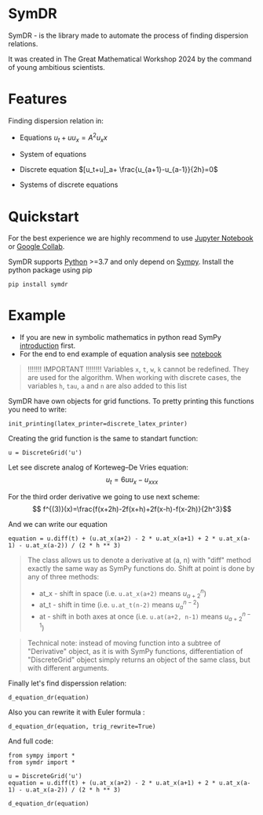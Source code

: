 SymDR
========
SymDR - is the library made to automate the process of finding dispersion relations.

It was created in The Great Mathematical Workshop 2024 by the command of young ambitious scientists.

Features
===========
Finding dispersion relation in:
- Equations
$u_t + u u_x = A^2 u_xx$
- System of equations

- Discrete equation
$[u_t+u]_a+ \frac{u_{a+1}-u_{a-1}}{2h}=0$
- Systems of discrete equations


Quickstart
=============
For the best experience we are highly recommend to use [Jupyter Notebook](https://jupyter.org/) or [Google Collab](https://colab.research.google.com).

SymDR supports [Python](http://python.org/) >=3.7 and only depend on [Sympy](https://www.sympy.org).
Install the python package using pip
```
pip install symdr
```

Example
==========
- If you are new in symbolic mathematics in python read SymPy [introduction](https://docs.sympy.org/latest/tutorials/intro-tutorial/index.html) first.
- For the end to end example of equation analysis see [notebook](https://github.com/symdr/symdr/blob/master/example.ipynb)

>!!!!!!! IMPORTANT !!!!!!!!
>Variables `x`, `t`, `w`, `k` cannot be redefined. They are used for the algorithm. When working with discrete cases, the variables `h`, `tau`, `a` and `n` are also added to this list


SymDR have own objects for grid functions. To pretty printing this functions you need to write:

```
init_printing(latex_printer=discrete_latex_printer)
```
Creating the grid function is the same to standart function:

```
u = DiscreteGrid('u')
```

Let see discrete analog of Korteweg–De Vries equation:
$$ u_{t}=6uu_{x}-u_{xxx} $$

For the third order derivative we going to use next scheme:
$$ f^{(3)}(x)=\frac{f(x+2h)-2f(x+h)+2f(x-h)-f(x-2h)}{2h^3}$$

And we can write our equation
```
equation = u.diff(t) + (u.at_x(a+2) - 2 * u.at_x(a+1) + 2 * u.at_x(a-1) - u.at_x(a-2)) / (2 * h ** 3)
```
>The class allows us to denote a derivative at (a, n) with "diff" method exactly the same way as SymPy functions do.
>Shift at point is done by any of three methods:
>- at_x - shift in space (i.e. ```u.at_x(a+2)``` means $u_{a+2}^n$)
>- at_t - shift in time (i.e. ```u.at_t(n-2)``` means $u_a^{n-2}$)
>- at - shift in both axes at once (i.e. ```u.at(a+2, n-1)``` means $u_{a+2}^{n-1}$)

>Technical note: instead of moving function into a subtree of "Derivative" object, as it is with SymPy functions, differentiation of "DiscreteGrid" object simply returns an object of the same class, but with different arguments.

Finally let's find disperssion relation:

```
d_equation_dr(equation)
```
Also you can rewrite it with Euler formula :

```
d_equation_dr(equation, trig_rewrite=True)
```

And full code:

```
from sympy import *
from symdr import *

u = DiscreteGrid('u')
equation = u.diff(t) + (u.at_x(a+2) - 2 * u.at_x(a+1) + 2 * u.at_x(a-1) - u.at_x(a-2)) / (2 * h ** 3)

d_equation_dr(equation)
```
